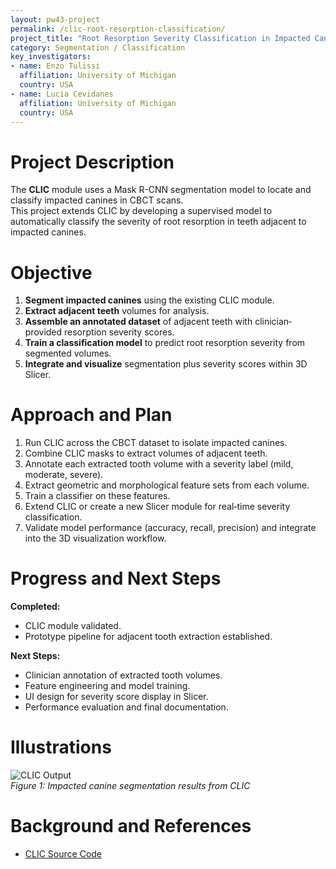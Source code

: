 ```yaml
---
layout: pw43-project
permalink: /clic-root-resorption-classification/
project_title: "Root Resorption Severity Classification in Impacted Canine Cases Using CLIC"
category: Segmentation / Classification
key_investigators:
- name: Enzo Tulissi
  affiliation: University of Michigan
  country: USA
- name: Lucia Cevidanes
  affiliation: University of Michigan
  country: USA
---
```


# Project Description

The **CLIC** module uses a Mask R-CNN segmentation model to locate and classify impacted canines in CBCT scans.  
This project extends CLIC by developing a supervised model to automatically classify the severity of root resorption in teeth adjacent to impacted canines.

# Objective

1. **Segment impacted canines** using the existing CLIC module.  
2. **Extract adjacent teeth** volumes for analysis.  
3. **Assemble an annotated dataset** of adjacent teeth with clinician‐provided resorption severity scores.  
4. **Train a classification model** to predict root resorption severity from segmented volumes.  
5. **Integrate and visualize** segmentation plus severity scores within 3D Slicer.

# Approach and Plan

1. Run CLIC across the CBCT dataset to isolate impacted canines.  
2. Combine CLIC masks to extract volumes of adjacent teeth.  
3. Annotate each extracted tooth volume with a severity label (mild, moderate, severe).  
4. Extract geometric and morphological feature sets from each volume.  
5. Train a classifier on these features.  
6. Extend CLIC or create a new Slicer module for real‐time severity classification.  
7. Validate model performance (accuracy, recall, precision) and integrate into the 3D visualization workflow.

# Progress and Next Steps

**Completed:**
- CLIC module validated.  
- Prototype pipeline for adjacent tooth extraction established.

**Next Steps:**
- Clinician annotation of extracted tooth volumes.  
- Feature engineering and model training.  
- UI design for severity score display in Slicer.  
- Performance evaluation and final documentation.

# Illustrations

![CLIC Output](image.png)  
*Figure 1: Impacted canine segmentation results from CLIC*

# Background and References

- [CLIC Source Code](https://github.com/DCBIA-OrthoLab/SlicerAutomatedDentalTools/tree/main/CLIC)

